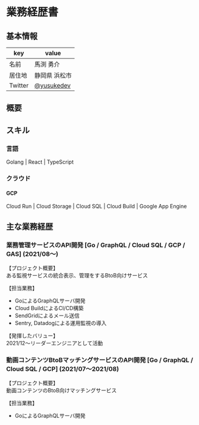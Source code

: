 # 業務経歴書

## 基本情報
|key|value|
|---|---|
|名前|馬渕 勇介|
|居住地|静岡県 浜松市|
|Twitter|[@yusukedev](https://twitter.com/yusukedev)|

## 概要

## スキル

### 言語
Golang | React | TypeScript

### クラウド

#### GCP
Cloud Run | Cloud Storage | Cloud SQL | Cloud Build | Google App Engine

## 主な業務経歴

### 業務管理サービスのAPI開発 [Go / GraphQL / Cloud SQL / GCP / GAS] (2021/08〜)

【プロジェクト概要】  
ある監視サービスの統合表示、管理をするBtoB向けサービス

【担当業務】  

- GoによるGraphQLサーバ開発
- Cloud BuildによるCI/CD構築
- SendGridによるメール送信
- Sentry, Datadogによる運用監視の導入

【発揮したバリュー】  
2021/12〜リーダーエンジニアとして活動

### 動画コンテンツBtoBマッチングサービスのAPI開発 [Go / GraphQL / Cloud SQL / GCP] (2021/07〜2021/08)

【プロジェクト概要】  
動画コンテンツのBtoB向けマッチングサービス

【担当業務】

- GoによるGraphQLサーバ開発
